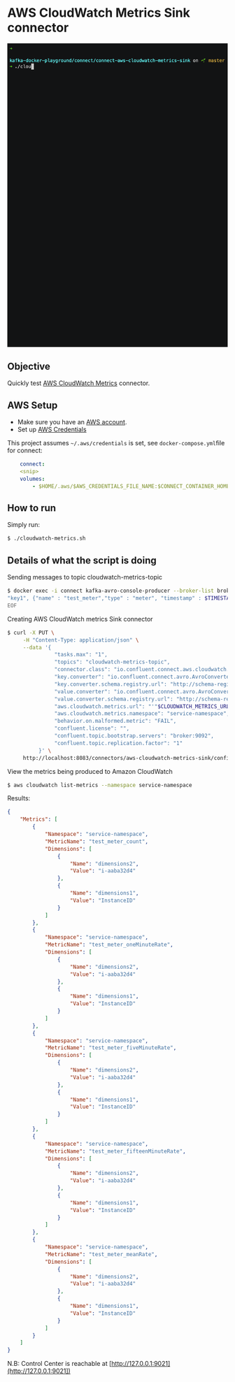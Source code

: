 # AWS CloudWatch Metrics Sink connector

![asciinema](https://github.com/vdesabou/gifs/blob/master/connect/connect-aws-cloudwatch-metrics-sink/asciinema.gif?raw=true)

## Objective

Quickly test [AWS CloudWatch Metrics](https://docs.confluent.io/current/connect/kafka-connect-aws-cloudwatch-metrics/index.html#quick-start) connector.



## AWS Setup

* Make sure you have an [AWS account](https://docs.aws.amazon.com/streams/latest/dev/before-you-begin.html#setting-up-sign-up-for-aws).
* Set up [AWS Credentials](https://docs.confluent.io/current/connect/kafka-connect-kinesis/quickstart.html#aws-credentials)

This project assumes `~/.aws/credentials` is set, see `docker-compose.yml`file for connect:

```yaml
    connect:
    <snip>
    volumes:
        - $HOME/.aws/$AWS_CREDENTIALS_FILE_NAME:$CONNECT_CONTAINER_HOME_DIR/.aws/credentials
```

## How to run

Simply run:

```bash
$ ./cloudwatch-metrics.sh
```


## Details of what the script is doing

Sending messages to topic cloudwatch-metrics-topic

```bash
$ docker exec -i connect kafka-avro-console-producer --broker-list broker:9092 --property schema.registry.url=http://schema-registry:8081 --topic cloudwatch-metrics-topic --property parse.key=true --property key.separator=, --property key.schema='{"type":"string"}' --property value.schema='{"name": "myMetric","type": "record","fields": [{"name": "name","type": "string"},{"name": "type","type": "string"},{"name": "timestamp","type": "long"},{"name": "dimensions","type": {"name": "dimensions","type": "record","fields": [{"name": "dimensions1","type": "string"},{"name": "dimensions2","type": "string"}]}},{"name": "values","type": {"name": "values","type": "record","fields": [{"name":"count", "type": "double"},{"name":"oneMinuteRate", "type": "double"},{"name":"fiveMinuteRate", "type": "double"},{"name":"fifteenMinuteRate", "type": "double"},{"name":"meanRate", "type": "double"}]}}]}' << EOF
"key1", {"name" : "test_meter","type" : "meter", "timestamp" : $TIMESTAMP, "dimensions" : {"dimensions1" : "InstanceID","dimensions2" : "i-aaba32d4"},"values" : {"count" : 32423.0,"oneMinuteRate" : 342342.2,"fiveMinuteRate" : 34234.2,"fifteenMinuteRate" : 2123123.1,"meanRate" : 2312312.1}}
EOF
```

Creating AWS CloudWatch metrics Sink connector

```bash
$ curl -X PUT \
     -H "Content-Type: application/json" \
     --data '{
               "tasks.max": "1",
               "topics": "cloudwatch-metrics-topic",
               "connector.class": "io.confluent.connect.aws.cloudwatch.metrics.AwsCloudWatchMetricsSinkConnector",
               "key.converter": "io.confluent.connect.avro.AvroConverter",
               "key.converter.schema.registry.url": "http://schema-registry:8081",
               "value.converter": "io.confluent.connect.avro.AvroConverter",
               "value.converter.schema.registry.url": "http://schema-registry:8081",
               "aws.cloudwatch.metrics.url": "'"$CLOUDWATCH_METRICS_URL"'",
               "aws.cloudwatch.metrics.namespace": "service-namespace",
               "behavior.on.malformed.metric": "FAIL",
               "confluent.license": "",
               "confluent.topic.bootstrap.servers": "broker:9092",
               "confluent.topic.replication.factor": "1"
          }' \
     http://localhost:8083/connectors/aws-cloudwatch-metrics-sink/config | jq .
```

View the metrics being produced to Amazon CloudWatch

```bash
$ aws cloudwatch list-metrics --namespace service-namespace
```

Results:

```json
{
    "Metrics": [
        {
            "Namespace": "service-namespace",
            "MetricName": "test_meter_count",
            "Dimensions": [
                {
                    "Name": "dimensions2",
                    "Value": "i-aaba32d4"
                },
                {
                    "Name": "dimensions1",
                    "Value": "InstanceID"
                }
            ]
        },
        {
            "Namespace": "service-namespace",
            "MetricName": "test_meter_oneMinuteRate",
            "Dimensions": [
                {
                    "Name": "dimensions2",
                    "Value": "i-aaba32d4"
                },
                {
                    "Name": "dimensions1",
                    "Value": "InstanceID"
                }
            ]
        },
        {
            "Namespace": "service-namespace",
            "MetricName": "test_meter_fiveMinuteRate",
            "Dimensions": [
                {
                    "Name": "dimensions2",
                    "Value": "i-aaba32d4"
                },
                {
                    "Name": "dimensions1",
                    "Value": "InstanceID"
                }
            ]
        },
        {
            "Namespace": "service-namespace",
            "MetricName": "test_meter_fifteenMinuteRate",
            "Dimensions": [
                {
                    "Name": "dimensions2",
                    "Value": "i-aaba32d4"
                },
                {
                    "Name": "dimensions1",
                    "Value": "InstanceID"
                }
            ]
        },
        {
            "Namespace": "service-namespace",
            "MetricName": "test_meter_meanRate",
            "Dimensions": [
                {
                    "Name": "dimensions2",
                    "Value": "i-aaba32d4"
                },
                {
                    "Name": "dimensions1",
                    "Value": "InstanceID"
                }
            ]
        }
    ]
}
```

N.B: Control Center is reachable at [http://127.0.0.1:9021](http://127.0.0.1:9021])
